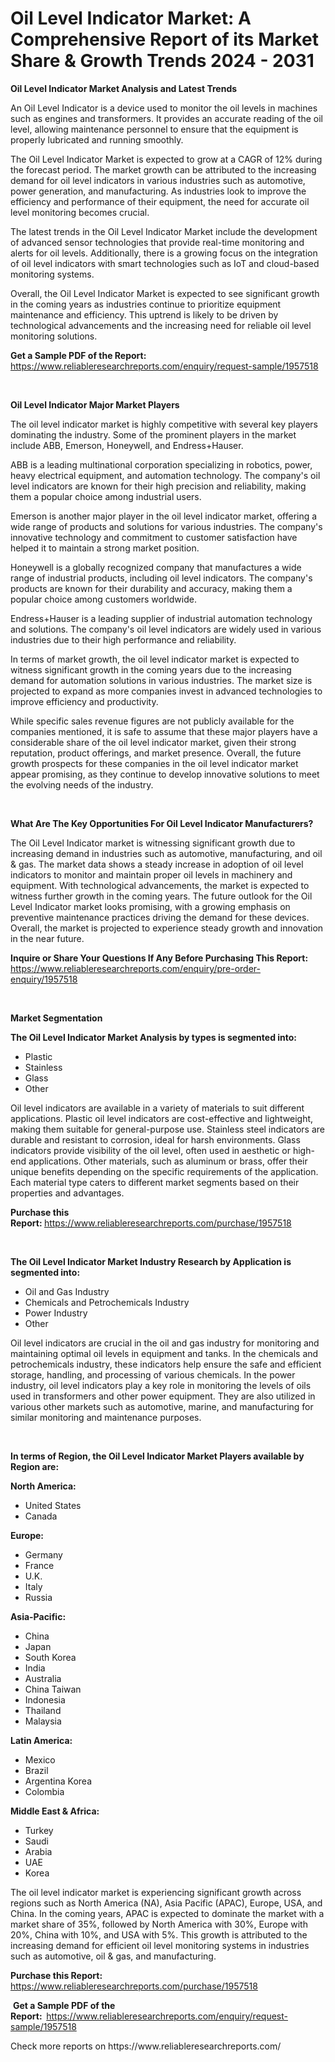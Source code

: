 <p><h1>Oil Level Indicator Market: A Comprehensive Report of its Market Share & Growth Trends 2024 - 2031</h1></p><p><strong>Oil Level Indicator Market Analysis and Latest Trends</strong></p>
<p><p>An Oil Level Indicator is a device used to monitor the oil levels in machines such as engines and transformers. It provides an accurate reading of the oil level, allowing maintenance personnel to ensure that the equipment is properly lubricated and running smoothly.</p><p>The Oil Level Indicator Market is expected to grow at a CAGR of 12% during the forecast period. The market growth can be attributed to the increasing demand for oil level indicators in various industries such as automotive, power generation, and manufacturing. As industries look to improve the efficiency and performance of their equipment, the need for accurate oil level monitoring becomes crucial.</p><p>The latest trends in the Oil Level Indicator Market include the development of advanced sensor technologies that provide real-time monitoring and alerts for oil levels. Additionally, there is a growing focus on the integration of oil level indicators with smart technologies such as IoT and cloud-based monitoring systems.</p><p>Overall, the Oil Level Indicator Market is expected to see significant growth in the coming years as industries continue to prioritize equipment maintenance and efficiency. This uptrend is likely to be driven by technological advancements and the increasing need for reliable oil level monitoring solutions.</p></p>
<p><strong>Get a Sample PDF of the Report:&nbsp;</strong> <a href="https://www.reliableresearchreports.com/enquiry/request-sample/1957518">https://www.reliableresearchreports.com/enquiry/request-sample/1957518</a></p>
<p>&nbsp;</p>
<p><strong>Oil Level Indicator Major Market Players</strong></p>
<p><p>The oil level indicator market is highly competitive with several key players dominating the industry. Some of the prominent players in the market include ABB, Emerson, Honeywell, and Endress+Hauser.</p><p>ABB is a leading multinational corporation specializing in robotics, power, heavy electrical equipment, and automation technology. The company's oil level indicators are known for their high precision and reliability, making them a popular choice among industrial users.</p><p>Emerson is another major player in the oil level indicator market, offering a wide range of products and solutions for various industries. The company's innovative technology and commitment to customer satisfaction have helped it to maintain a strong market position.</p><p>Honeywell is a globally recognized company that manufactures a wide range of industrial products, including oil level indicators. The company's products are known for their durability and accuracy, making them a popular choice among customers worldwide.</p><p>Endress+Hauser is a leading supplier of industrial automation technology and solutions. The company's oil level indicators are widely used in various industries due to their high performance and reliability.</p><p>In terms of market growth, the oil level indicator market is expected to witness significant growth in the coming years due to the increasing demand for automation solutions in various industries. The market size is projected to expand as more companies invest in advanced technologies to improve efficiency and productivity.</p><p>While specific sales revenue figures are not publicly available for the companies mentioned, it is safe to assume that these major players have a considerable share of the oil level indicator market, given their strong reputation, product offerings, and market presence. Overall, the future growth prospects for these companies in the oil level indicator market appear promising, as they continue to develop innovative solutions to meet the evolving needs of the industry.</p></p>
<p>&nbsp;</p>
<p><strong>What Are The Key Opportunities For Oil Level Indicator Manufacturers?</strong></p>
<p><p>The Oil Level Indicator market is witnessing significant growth due to increasing demand in industries such as automotive, manufacturing, and oil & gas. The market data shows a steady increase in adoption of oil level indicators to monitor and maintain proper oil levels in machinery and equipment. With technological advancements, the market is expected to witness further growth in the coming years. The future outlook for the Oil Level Indicator market looks promising, with a growing emphasis on preventive maintenance practices driving the demand for these devices. Overall, the market is projected to experience steady growth and innovation in the near future.</p></p>
<p><strong>Inquire or Share Your Questions If Any Before Purchasing This Report:</strong> <a href="https://www.reliableresearchreports.com/enquiry/pre-order-enquiry/1957518">https://www.reliableresearchreports.com/enquiry/pre-order-enquiry/1957518</a></p>
<p>&nbsp;</p>
<p><strong>Market Segmentation</strong></p>
<p><strong>The Oil Level Indicator Market Analysis by types is segmented into:</strong></p>
<p><ul><li>Plastic</li><li>Stainless</li><li>Glass</li><li>Other</li></ul></p>
<p><p>Oil level indicators are available in a variety of materials to suit different applications. Plastic oil level indicators are cost-effective and lightweight, making them suitable for general-purpose use. Stainless steel indicators are durable and resistant to corrosion, ideal for harsh environments. Glass indicators provide visibility of the oil level, often used in aesthetic or high-end applications. Other materials, such as aluminum or brass, offer their unique benefits depending on the specific requirements of the application. Each material type caters to different market segments based on their properties and advantages.</p></p>
<p><strong>Purchase this Report:&nbsp;</strong><a href="https://www.reliableresearchreports.com/purchase/1957518">https://www.reliableresearchreports.com/purchase/1957518</a></p>
<p>&nbsp;</p>
<p><strong>The Oil Level Indicator Market Industry Research by Application is segmented into:</strong></p>
<p><ul><li>Oil and Gas Industry</li><li>Chemicals and Petrochemicals Industry</li><li>Power Industry</li><li>Other</li></ul></p>
<p><p>Oil level indicators are crucial in the oil and gas industry for monitoring and maintaining optimal oil levels in equipment and tanks. In the chemicals and petrochemicals industry, these indicators help ensure the safe and efficient storage, handling, and processing of various chemicals. In the power industry, oil level indicators play a key role in monitoring the levels of oils used in transformers and other power equipment. They are also utilized in various other markets such as automotive, marine, and manufacturing for similar monitoring and maintenance purposes.</p></p>
<p>&nbsp;</p>
<p><strong>In terms of Region, the Oil Level Indicator Market Players available by Region are:</strong></p>
<p>
    <p> <strong> North America: </strong>
        <ul>
            <li>United States</li>
            <li>Canada</li>
        </ul>
        </p> 
    <p> <strong> Europe: </strong>
        <ul>
            <li>Germany</li>
            <li>France</li>
            <li>U.K.</li>
            <li>Italy</li>
            <li>Russia</li>
        </ul>
        </p> 
    <p> <strong> Asia-Pacific: </strong>
        <ul>
            <li>China</li>
            <li>Japan</li>
            <li>South Korea</li>
            <li>India</li>
            <li>Australia</li>
            <li>China Taiwan</li>
            <li>Indonesia</li>
            <li>Thailand</li>
            <li>Malaysia</li>
        </ul>
        </p> 
    <p> <strong> Latin America: </strong>
        <ul>
            <li>Mexico</li>
            <li>Brazil</li>
            <li>Argentina Korea</li>
            <li>Colombia</li>
        </ul>
        </p> 
    <p> <strong> Middle East & Africa: </strong>
        <ul>
            <li>Turkey</li>
            <li>Saudi</li>
            <li>Arabia</li>
            <li>UAE</li>
            <li>Korea</li>
        </ul>
    </p>
    </p>
<p><p>The oil level indicator market is experiencing significant growth across regions such as North America (NA), Asia Pacific (APAC), Europe, USA, and China. In the coming years, APAC is expected to dominate the market with a market share of 35%, followed by North America with 30%, Europe with 20%, China with 10%, and USA with 5%. This growth is attributed to the increasing demand for efficient oil level monitoring systems in industries such as automotive, oil & gas, and manufacturing.</p></p>
<p><strong>Purchase this Report: </strong><a href="https://www.reliableresearchreports.com/purchase/1957518">https://www.reliableresearchreports.com/purchase/1957518</a></p>
<p>&nbsp;<strong>Get a Sample PDF of the Report:&nbsp;&nbsp;</strong><a href="https://www.reliableresearchreports.com/enquiry/request-sample/1957518">https://www.reliableresearchreports.com/enquiry/request-sample/1957518</a></p>
<p><strong></strong></p>
<p>Check more reports on https://www.reliableresearchreports.com/</p>
